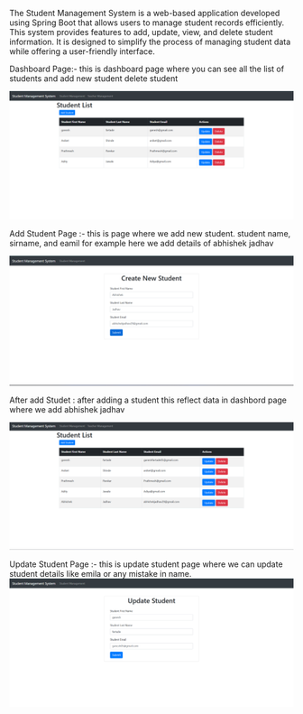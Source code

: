 
The Student Management System is a web-based application developed using Spring Boot that allows users to manage student records efficiently. This system provides features to add, update, view, and delete student information. It is designed to simplify the process of managing student data while offering a user-friendly interface.

Dashboard Page:- this is dashboard page where you can see all the list of students and add new student delete student 

![image alt](https://github.com/Ganesh2002f/Student-Management-System/blob/main/image1.png?raw=true)

Add Student Page :- this is page where we add new student. student name, sirname, and eamil for example here we add details of abhishek jadhav

![image alt](https://github.com/Ganesh2002f/Student-Management-System/blob/main/image2.png?raw=true)

After add Studet : after adding a student this reflect data in dashbord page where we add abhishek jadhav

![image alt](https://github.com/Ganesh2002f/Student-Management-System/blob/main/image6.png?raw=true)

Update Student Page :- this is update student page where we can update student details like emila or any mistake in name.
![image alt](https://github.com/Ganesh2002f/Student-Management-System/blob/main/image7.png?raw=true)
